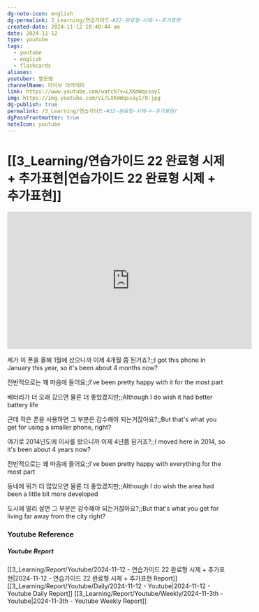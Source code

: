 ```yaml
---
dg-note-icon: english
dg-permalink: 3_Learning/연습가이드-#22-완료형-시제-+-추가표현
created-date: 2024-11-12 10:40:44 am
date: 2024-11-12
type: youtube
tags:
  - youtube
  - english
  - flashcards
aliases: 
youtuber: 빨모쌤
channelName: 라이브 아카데미
link: https://www.youtube.com/watch?v=LXKmWqssayI
img: https://img.youtube.com/vi/LXKmWqssayI/0.jpg
dg-publish: true
permalink: /3_Learning/연습가이드-#22-완료형-시제-+-추가표현/
dgPassFrontmatter: true
noteIcon: youtube
---
```


# [[3_Learning/연습가이드 22 완료형 시제 + 추가표현\|연습가이드 22 완료형 시제 + 추가표현]]


<div class="container-root"><span></span></div><div><div class="container-root"><iframe width="560" height="315" src="https://www.youtube.com/embed/LXKmWqssayI" title="YouTube video player" frameborder="0" allow="accelerometer; autoplay; clipboard-write; encrypted-media; gyroscope; picture-in-picture; web-share" allowfullscreen=""></iframe></div></div>

제가 이 폰을 올해 1월에 샀으니까 이제 4개월 쯤 된거죠?;;I got this phone in January this year, so it's been about 4 months now?
<!--SR:!2025-02-08,55,310-->
전반적으로는 꽤 마음에 들어요;;I've been pretty happy with it for the most part
<!--SR:!2025-01-03,24,270-->
배터리가 더 오래 갔으면 물론 더 좋았겠지만;;Although I do wish it had better battery life
<!--SR:!2024-12-16,2,190-->
근데 작은 폰을 사용하면 그 부분은 감수해야 되는거잖아요?;;But that's what you get for using a smaller phone, right?
<!--SR:!2025-01-09,25,270-->
여기로 2014년도에 이사를 왔으니까 이제 4년쯤 된거죠?;;I moved here in 2014, so it's been about 4 years now?
<!--SR:!2025-01-13,29,270-->
전반적으로는 꽤 마음에 들어요;;I've been pretty happy with everything for the most part
<!--SR:!2024-12-19,4,230-->
동네에 뭐가 더 많았으면 물론 더 좋았겠지만;;Although I do wish the area had been a little bit more developed
<!--SR:!2024-12-19,4,230-->
도시에 멀리 살면 그 부분은 감수해야 되는거잖아요?;;But that's what you get for living far away from the city right?
<!--SR:!2025-01-23,44,290-->













### Youtube Reference
##### Youtube Report
[[3_Learning/Report/Youtube/2024-11-12 - 연습가이드 22 완료형 시제 + 추가표현\|2024-11-12 - 연습가이드 22 완료형 시제 + 추가표현 Report]]
[[3_Learning/Report/Youtube/Daily/2024-11-12 - Youtube\|2024-11-12 - Youtube Daily Report]]
[[3_Learning/Report/Youtube/Weekly/2024-11-3th - Youtube\|2024-11-3th - Youtube Weekly Report]]

